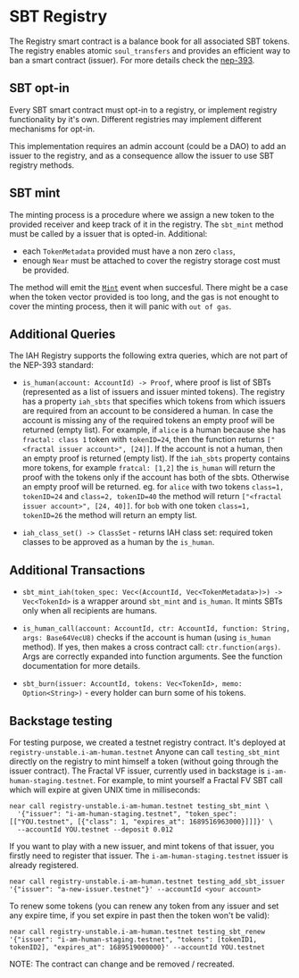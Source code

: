 # SBT Registry

The Registry smart contract is a balance book for all associated SBT tokens. The registry enables atomic `soul_transfers` and provides an efficient way to ban a smart contract (issuer). For more details check the [nep-393](https://github.com/near/NEPs/pull/393).

## SBT opt-in

Every SBT smart contract must opt-in to a registry, or implement registry functionality by it's own. Different registries may implement different mechanisms for opt-in.

This implementation requires an admin account (could be a DAO) to add an issuer to the registry, and as a consequence allow the issuer to use SBT registry methods.

## SBT mint

The minting process is a procedure where we assign a new token to the provided receiver and keep track of it in the registry. The `sbt_mint` method must be called by a issuer that is opted-in. Additional:

- each `TokenMetadata` provided must have a non zero `class`,
- enough `Near` must be attached to cover the registry storage cost must be provided.

The method will emit the [`Mint`](https://github.com/alpha-fi/i-am-human/blob/master/contracts/sbt/src/events.rs#L69) event when succesful. There might be a case when the token vector provided is too long, and the gas is not enought to cover the minting process, then it will panic with `out of gas`.

## Additional Queries

The IAH Registry supports the following extra queries, which are not part of the NEP-393 standard:

- `is_human(account: AccountId) -> Proof`, where proof is list of SBTs (represented as a list of issuers and issuer minted tokens). The registry has a property `iah_sbts` that specifies which tokens from which issuers are required from an account to be considered a human. In case the account is missing any of the required tokens an empty proof will be returned (empty list).
  For example, if `alice` is a human because she has `fractal: class 1` token with `tokenID=24`, then the function returns `["<fractal issuer account>", [24]]`. If the account is not a human, then an empty proof is returned (empty list). If the `iah_sbts` property contains more tokens, for example `fratcal: [1,2]` the `is_human` will return the proof with the tokens only if the account has both of the sbts. Otherwise an empty proof will be returned. eg. for `alice` with two tokens `class=1, tokenID=24` and `class=2, tokenID=40` the method will return `["<fractal issuer account>", [24, 40]]`. for `bob` with one token `class=1, tokenID=26` the method will return an empty list.

- `iah_class_set() -> ClassSet` - returns IAH class set: required token classes to be approved as a human by the `is_human`.

## Additional Transactions

- `sbt_mint_iah(token_spec: Vec<(AccountId, Vec<TokenMetadata>)>) -> Vec<TokenId>` is a wrapper around `sbt_mint` and `is_human`. It mints SBTs only when all recipients are humans.
- `is_human_call(account: AccountId, ctr: AccountId, function: String, args: Base64VecU8)` checks if the account is human (using `is_human` method). If yes, then makes a cross contract call: `ctr.function(args)`. Args are correctly expanded into function arguments. See the function documentation for more details.

- `sbt_burn(issuer: AccountId, tokens: Vec<TokenId>, memo: Option<String>)` - every holder can burn some of his tokens.

## Backstage testing

For testing purpose, we created a testnet registry contract. It's deployed at `registry-unstable.i-am-human.testnet`
Anyone can call `testing_sbt_mint` directly on the registry to mint himself a token (without going through the issuer contract).
The Fractal VF issuer, currently used in backstage is `i-am-human-staging.testnet`.
For example, to mint yourself a Fractal FV SBT call which will expire at given UNIX time in milliseconds:

```shell
near call registry-unstable.i-am-human.testnet testing_sbt_mint \
  '{"issuer": "i-am-human-staging.testnet", "token_spec": [["YOU.testnet", [{"class": 1, "expires_at": 1689516963000}]]]}' \
  --accountId YOU.testnet --deposit 0.012
```

If you want to play with a new issuer, and mint tokens of that issuer, you firstly need to register that issuer. The `i-am-human-staging.testnet` issuer is already registered.

```shell
near call registry-unstable.i-am-human.testnet testing_add_sbt_issuer '{"issuer": "a-new-issuer.testnet"}' --accountId <your account>
```

To renew some tokens (you can renew any token from any issuer and set any expire time, if you set expire in past then the token won't be valid):

```shell
near call registry-unstable.i-am-human.testnet testing_sbt_renew '{"issuer": "i-am-human-staging.testnet", "tokens": [tokenID1, tokenID2], "expires_at": 1689519000000}' --accountId YOU.testnet
```

NOTE: The contract can change and be removed / recreated.
